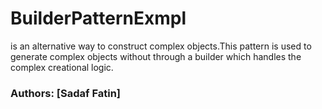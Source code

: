 # BuilderPatternExmpl
is an alternative way to construct complex objects.This pattern is used to generate complex objects without through a builder which handles the complex creational logic.



### Authors: [Sadaf Fatin]
